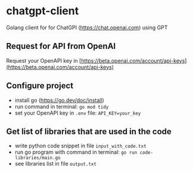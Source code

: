 # chatgpt-client
Golang client for for ChatGPI (<https://chat.openai.com>) using GPT

## Request for API from OpenAI
Request your OpenAPI key in [https://beta.openai.com/account/api-keys](https://beta.openai.com/account/api-keys)

## Configure project
- install go (<https://go.dev/doc/install>)
- run command in terminal: `go mod tidy`
- set your OpenAPI key in `.env` file: `API_KEY=your_key`

## Get list of libraries that are used in the code
- write python code snippet in file `input_with_code.txt`
- run go program with command in terminal: `go run code-libraries/main.go`
- see libraries list in file `output.txt`
